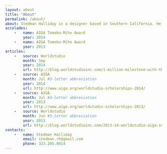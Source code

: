 ```yaml
---
layout: about
title: "About"
permalink: /about/
about: Stedman Halliday is a designer based in Southern California. He'll graduate from [California Institute of the Arts](http://calarts.edu){:target="_blank"} in May 2016 with a Bachelor of Fine Arts in Graphic Design and a minor in Digital Arts. His [projects](/) involve creative direction, design, and development across multiple media, with a focus on identity systems and web media. He enjoys working in both team and freelance settings to create work that charts a diverse set of interests and social missions (from culture, to education, to clean energy).
accolades:
    -   name: AIGA Tomoko-Miho Award
        year: 2014
    -   name: AIGA Tomoko-Miho Award
        year: 2013
articles:
    -   source: Worldstudio
        month: Sep
        year: 2014
        url: http://blog.worldstudioinc.com/1-million-milestone-with-the-2014-15-worldstudio-aiga-scholarship-winners/
    -   source: AIGA
        month: Jul #3-letter abbreviation
        year: 2014
        url: http://www.aiga.org/worldstudio-scholarships-2014/
    -   source: AIGA
        month: Jul #3-letter abbreviation
        year: 2013
        url: http://www.aiga.org/worldstudio-scholarships-2013/
    -   source: Worldstudio
        month: Jun #3-letter abbreviation
        year: 2013
        url: http://blog.worldstudioinc.com/2013-14-worldstudio-aiga-scholarship-winners/#more-2247
contacts:
    -   name: Stedman Halliday
        email: stedman.rh@gmail.com
        phone: 323.205.0914
---
```


